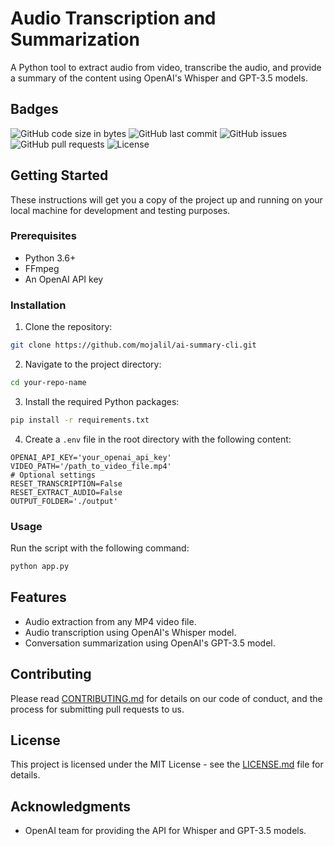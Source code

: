 # Audio Transcription and Summarization

A Python tool to extract audio from video, transcribe the audio, and provide a summary of the content using OpenAI's Whisper and GPT-3.5 models.

## Badges

![GitHub code size in bytes](https://img.shields.io/github/languages/code-size/mojalil/ai-summary-cli)
![GitHub last commit](https://img.shields.io/github/last-commit/mojalil/ai-summary-cli)
![GitHub issues](https://img.shields.io/github/issues-raw/mojalil/ai-summary-cli)
![GitHub pull requests](https://img.shields.io/github/issues-pr/mojalil/ai-summary-cli)
![License](https://img.shields.io/github/license/mojalil/ai-summary-cli)

## Getting Started

These instructions will get you a copy of the project up and running on your local machine for development and testing purposes.

### Prerequisites

- Python 3.6+
- FFmpeg
- An OpenAI API key

### Installation

1. Clone the repository:
```bash
git clone https://github.com/mojalil/ai-summary-cli.git
```

2. Navigate to the project directory:
```bash
cd your-repo-name
```

3. Install the required Python packages:
```bash
pip install -r requirements.txt
```

4. Create a `.env` file in the root directory with the following content:
```plaintext
OPENAI_API_KEY='your_openai_api_key'
VIDEO_PATH='/path_to_video_file.mp4'
# Optional settings
RESET_TRANSCRIPTION=False
RESET_EXTRACT_AUDIO=False
OUTPUT_FOLDER='./output'
```

### Usage

Run the script with the following command:
```bash
python app.py
```

## Features

- Audio extraction from any MP4 video file.
- Audio transcription using OpenAI's Whisper model.
- Conversation summarization using OpenAI's GPT-3.5 model.

## Contributing

Please read [CONTRIBUTING.md](CONTRIBUTING.md) for details on our code of conduct, and the process for submitting pull requests to us.

## License

This project is licensed under the MIT License - see the [LICENSE.md](LICENSE.md) file for details.

## Acknowledgments

- OpenAI team for providing the API for Whisper and GPT-3.5 models.
